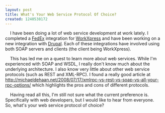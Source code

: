```yaml
---
layout: post
title: What's Your Web Service Protocol Of Choice?
created: 1240538172
---
```

&nbsp;&nbsp;&nbsp; I have been doing a lot of web service development at work lately.  I completed a <a href="http://www.fedex.com">FedEx</a> integration for <a href="http://www.workxpress.com">WorkXpress</a> and have been working on a new integration with <a href="http://drupal.org">Drupal</a>.  Each of these integrations have involved using both SOAP servers and clients (the client being WorkXpress).

&nbsp;&nbsp;&nbsp; This has led me on a quest to learn more about web services.  While I'm experienced with SOAP and WSDL, I really don't know much about the underlying architecture.  I also know very little about other web service protocols (such as REST and XML-RPC).  I found a really good article at <a href="http://michaeldehaan.net/2008/07/17/xmlrpc-vs-rest-vs-soap-vs-all-your-rpc-options/">http://michaeldehaan.net/2008/07/17/xmlrpc-vs-rest-vs-soap-vs-all-your-rpc-options/</a> which highlights the pros and cons of different protocols.

&nbsp;&nbsp;&nbsp; Having read all this, I'm still not sure what the current preference is.  Specifically with web developers, but I would like to hear from everyone.  So, what's your web service protocol of choice?

